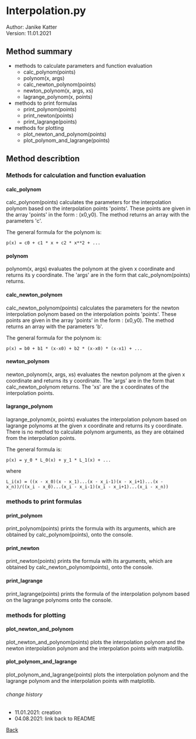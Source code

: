 # Interpolation.py
Author: Janike Katter  
Version: 11.01.2021

## Method summary
* methods to calculate parameters and function evaluation
  * calc_polynom(points)
  * polynom(x, args)
  * calc_newton_polynom(points)
  * newton_polynom(x, args, xs)
  * lagrange_polynom(x, points)
* methods to print formulas
  * print_polynom(points)
  * print_newton(points)
  * print_lagrange(points)
* methods for plotting
  * plot_newton_and_polynom(points)
  * plot_polynom_and_lagrange(points)
  
## Method describtion
### Methods for calculation and function evaluation
#### calc_polynom
calc_polynom(points) calculates the parameters for the interpolation polynom based on the interpolation points 'points'. These points are given in the array 'points' in the form : (x0,y0). The method returns an array with the parameters 'c'.

The general formula for the polynom is:

`p(x) = c0 + c1 * x + c2 * x**2 + ... `

#### polynom
polynom(x, args) evaluates the polynom at the given x coordinate and returns its y coordinate. The 'args' are in the form that calc_polynom(points) returns.

#### calc_newton_polynom
calc_newton_polynom(points) calculates the parameters for the newton interpolation polynom based on the interpolation points 'points'. These points are given in the array 'points' in the form : (x0,y0). The method returns an array with the parameters 'b'.

The general formula for the polynom is:

`p(x) = b0 + b1 * (x-x0) + b2 * (x-x0) * (x-x1) + ... `

#### newton_polynom
newton_polynom(x, args, xs) evaluates the newton polynom at the given x coordinate and returns its y coordinate. The 'args' are in the form that calc_newton_polynom returns. The 'xs' are the x coordinates of the interpolation points.

#### lagrange_polynom
lagrange_polynom(x, points) evaluates the interpolation polynom based on lagrange polynoms at the given x coordinate and returns its y coordinate. There is no method to calculate polynom arguments, as they are obtained from the interpolation points.

The general formula is:

`p(x) = y_0 * L_0(x) + y_1 * L_1(x) + ...`

where

`L_i(x) = ((x - x_0)(x - x_1)...(x - x_i-1)(x - x_i+1)...(x - x_n))/((x_i - x_0)...(x_i - x_i-1)(x_i - x_i+1)...(x_i - x_n))`

### methods to print formulas
#### print_polynom
print_polynom(points) prints the formula with its arguments, which are obtained by calc_polynom(points), onto the console.

#### print_newton
print_newton(points) prints the formula with its arguments, which are obtained by calc_newton_polynom(points), onto the console.

#### print_lagrange
print_lagrange(points) prints the formula of the interpolation polynom based on the lagrange polynoms onto the console.

### methods for plotting
#### plot_newton_and_polynom
plot_newton_and_polynom(points) plots the interpolation polynom and the newton interpolation polynom and the interpolation points with matplotlib.

#### plot_polynom_and_lagrange
plot_polynom_and_lagrange(points) plots the interpolation polynom and the lagrange polynom and the interpolation points with matplotlib.




###### change history
* 11.01.2021: creation
* 04.08.2021: link back to README

[Back](../README.md)
